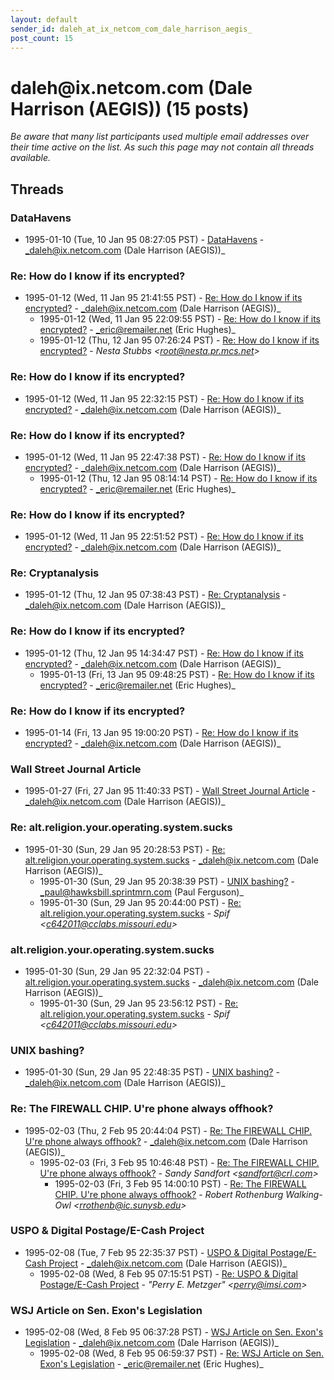 ```yaml
---
layout: default
sender_id: daleh_at_ix_netcom_com_dale_harrison_aegis_
post_count: 15
---
```


# daleh<span>@</span>ix.netcom.com (Dale Harrison (AEGIS)) (15 posts)

_Be aware that many list participants used multiple email addresses over their time active on the list. As such this page may not contain all threads available._

## Threads

### DataHavens
+ 1995-01-10 (Tue, 10 Jan 95 08:27:05 PST) - [DataHavens](/archive/1995/01/76b013bbc126be0a9024a0299b4adc3d74fa90596ae3cfdfb657eed316d435a6) - _daleh@ix.netcom.com (Dale Harrison (AEGIS))_

### Re: How do I know if its encrypted?
+ 1995-01-12 (Wed, 11 Jan 95 21:41:55 PST) - [Re: How do I know if its encrypted?](/archive/1995/01/c5721fc7660793d500476852ff49ef63a2cab7c3d660d40c1bb361a40b36d4e8) - _daleh@ix.netcom.com (Dale Harrison (AEGIS))_
  + 1995-01-12 (Wed, 11 Jan 95 22:09:55 PST) - [Re: How do I know if its encrypted?](/archive/1995/01/45decc37f02761c1a200e1cee4639f7a0e4a4e897ef9daef9c51dec50a118820) - _eric@remailer.net (Eric Hughes)_
  + 1995-01-12 (Thu, 12 Jan 95 07:26:24 PST) - [Re: How do I know if its encrypted?](/archive/1995/01/087368b1fdabe6a3dee50e1f95d587835b8b4fdd15934191059a2506642d2686) - _Nesta Stubbs \<root@nesta.pr.mcs.net\>_

### Re: How do I know if its encrypted?
+ 1995-01-12 (Wed, 11 Jan 95 22:32:15 PST) - [Re: How do I know if its encrypted?](/archive/1995/01/bc59fa8d8017c75144f3b24d3b80f541169659e522c09a9b0242d422c533e64f) - _daleh@ix.netcom.com (Dale Harrison (AEGIS))_

### Re: How do I know if its encrypted?
+ 1995-01-12 (Wed, 11 Jan 95 22:47:38 PST) - [Re: How do I know if its encrypted?](/archive/1995/01/1b1cbb17542b1c2b536930aae90ffab36fd86ac1ea4891dcce31d2fc158573d0) - _daleh@ix.netcom.com (Dale Harrison (AEGIS))_
  + 1995-01-12 (Thu, 12 Jan 95 08:14:14 PST) - [Re: How do I know if its encrypted?](/archive/1995/01/6112c994572ac8d8c8b544c9709e368860870a10f3b901d7dbd171cab4800c6d) - _eric@remailer.net (Eric Hughes)_

### Re: How do I know if its encrypted?
+ 1995-01-12 (Wed, 11 Jan 95 22:51:52 PST) - [Re: How do I know if its encrypted?](/archive/1995/01/c3b860defc58f7d81fa7a33b6ed70d6e81184b639b035af38834cb1761ed628b) - _daleh@ix.netcom.com (Dale Harrison (AEGIS))_

### Re: Cryptanalysis
+ 1995-01-12 (Thu, 12 Jan 95 07:38:43 PST) - [Re: Cryptanalysis](/archive/1995/01/23bb7c2b447d16e5a11e71195101f2fe07a30d5ca2edf14b45c71ed13ee9ccf2) - _daleh@ix.netcom.com (Dale Harrison (AEGIS))_

### Re: How do I know if its encrypted?
+ 1995-01-12 (Thu, 12 Jan 95 14:34:47 PST) - [Re: How do I know if its encrypted?](/archive/1995/01/a90b8ab6ddade2af44b73673b496f14d3d94e66425ec2ac1b48b0906538ed2cf) - _daleh@ix.netcom.com (Dale Harrison (AEGIS))_
  + 1995-01-13 (Fri, 13 Jan 95 09:48:25 PST) - [Re: How do I know if its encrypted?](/archive/1995/01/dba1b9593e776f1070925d4875a29edf9ac010cb7abb318f32904d917bee4713) - _eric@remailer.net (Eric Hughes)_

### Re: How do I know if its encrypted?
+ 1995-01-14 (Fri, 13 Jan 95 19:00:20 PST) - [Re: How do I know if its encrypted?](/archive/1995/01/4555b0f01ea08637e564f6cab2953aae4e40d0f8f559b5daf6508a0e4d924b64) - _daleh@ix.netcom.com (Dale Harrison (AEGIS))_

### Wall Street Journal Article
+ 1995-01-27 (Fri, 27 Jan 95 11:40:33 PST) - [Wall Street Journal Article](/archive/1995/01/016a2b99c45e37812ae43d0fd9b26bdadf670a8938091cadfad8dc0e7f90d8c7) - _daleh@ix.netcom.com (Dale Harrison (AEGIS))_

### Re: alt.religion.your.operating.system.sucks
+ 1995-01-30 (Sun, 29 Jan 95 20:28:53 PST) - [Re: alt.religion.your.operating.system.sucks](/archive/1995/01/6fc59e980472539e68f9df36150e9f380741218195dbbd9ca40be6e77d5e630a) - _daleh@ix.netcom.com (Dale Harrison (AEGIS))_
  + 1995-01-30 (Sun, 29 Jan 95 20:38:39 PST) - [UNIX bashing?](/archive/1995/01/6760cea69d55ba14fda5da5a3134f5de334db9e7d26919e61bed4ebde54b72f4) - _paul@hawksbill.sprintmrn.com (Paul Ferguson)_
  + 1995-01-30 (Sun, 29 Jan 95 20:44:00 PST) - [Re: alt.religion.your.operating.system.sucks](/archive/1995/01/6f4ceb47e9981d0b51894389b4b46eb57cff44164ab98617c8b835a4dabb85b0) - _Spif \<c642011@cclabs.missouri.edu\>_

### alt.religion.your.operating.system.sucks
+ 1995-01-30 (Sun, 29 Jan 95 22:32:04 PST) - [alt.religion.your.operating.system.sucks](/archive/1995/01/2ebb6175d3ab9063fce8e81970b6f5093d807d791f2ab813c85df46384af8abb) - _daleh@ix.netcom.com (Dale Harrison (AEGIS))_
  + 1995-01-30 (Sun, 29 Jan 95 23:56:12 PST) - [Re: alt.religion.your.operating.system.sucks](/archive/1995/01/f0ab4d9fbb5a043d51e75f1fd02189e20e6513abb23ce14c59768b22ea73b0f0) - _Spif \<c642011@cclabs.missouri.edu\>_

### UNIX bashing?
+ 1995-01-30 (Sun, 29 Jan 95 22:48:35 PST) - [UNIX bashing?](/archive/1995/01/9829cee0aa67d838a492076d446f2f1329d15bb0c44717ab1bd972b628399590) - _daleh@ix.netcom.com (Dale Harrison (AEGIS))_

### Re: The FIREWALL CHIP. U're phone always offhook?
+ 1995-02-03 (Thu, 2 Feb 95 20:44:04 PST) - [Re: The FIREWALL CHIP. U're phone always offhook?](/archive/1995/02/b1ca3c6926671a3811cbcb06cff31f96eb7ac4656ff64441fa059a154cdc4767) - _daleh@ix.netcom.com (Dale Harrison (AEGIS))_
  + 1995-02-03 (Fri, 3 Feb 95 10:46:48 PST) - [Re: The FIREWALL CHIP. U're phone always offhook?](/archive/1995/02/897d6b137ac7a7aba637f7489b1d84b990912172cc6006e6e17596850a6df07f) - _Sandy Sandfort \<sandfort@crl.com\>_
    + 1995-02-03 (Fri, 3 Feb 95 14:00:10 PST) - [Re: The FIREWALL CHIP. U're phone always offhook?](/archive/1995/02/207ff6173023089e92c275b28b7cd3e94a2dd9999bc1ae6214d904342ef023e7) - _Robert Rothenburg Walking-Owl \<rrothenb@ic.sunysb.edu\>_

### USPO & Digital Postage/E-Cash Project
+ 1995-02-08 (Tue, 7 Feb 95 22:35:37 PST) - [USPO & Digital Postage/E-Cash Project](/archive/1995/02/3d2e4c9666d83186ba2e8f7c1acca61a605cd1adecd72b73241cb9202ff1586d) - _daleh@ix.netcom.com (Dale Harrison (AEGIS))_
  + 1995-02-08 (Wed, 8 Feb 95 07:15:51 PST) - [Re: USPO & Digital Postage/E-Cash Project](/archive/1995/02/40d36d385731c4e4ee3363e0174e142197b561758f09d761a02ed7b8cf29fb50) - _"Perry E. Metzger" \<perry@imsi.com\>_

### WSJ Article on Sen. Exon's Legislation
+ 1995-02-08 (Wed, 8 Feb 95 06:37:28 PST) - [WSJ Article on Sen. Exon's Legislation](/archive/1995/02/06039905b9d3af128d8f4a2f4a65c9568fd41d7f65483b992ad44bca54bee096) - _daleh@ix.netcom.com (Dale Harrison (AEGIS))_
  + 1995-02-08 (Wed, 8 Feb 95 06:59:37 PST) - [Re: WSJ Article on Sen. Exon's Legislation](/archive/1995/02/8df65a64776a64fac0550c103fd99ecf7e5fa60e0e7281bd51e6e310140f2421) - _eric@remailer.net (Eric Hughes)_

